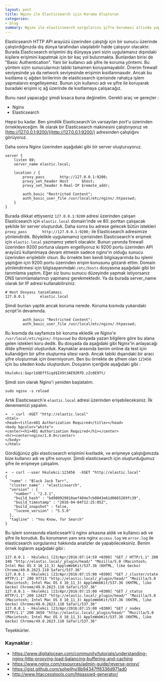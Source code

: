 ```yaml
---
layout: post
title: Nginx ile Elasticsearch için Koruma Oluşturun
categories:
- blog
summary: Nginx ile elasticsearch sorgularını şifre koruması altında yapabilirsiniz ve nginx logları ile elasticsearch sunucularınıza gelen yükü görebilir ve hatalarınızı ayıklayabilirsiniz. 
---
```


Elasticsearch HTTP API arayüzü üzerinden çalıştığı için bir sunucu üzerinde çalıştırdığınızda 
dış dünya tarafından ulaşılabilir halde çalışıyor olacaktır. Burada Elasticsearch erişimini dış
dünyaya yani sizin uygulamanız dışındaki kişilere erişimini kapatmak için bir kaç yol 
bulunmakta. Bunlardan birisi de "Basic Authentication". Yani bir kullanıcı adı şifre ile 
koruma yöntemi. Bu yöntem sizin sunucularınızı tabiki tamamen koruyamayabilir. Önerim 
firewall seviyesinde ya da network seviyesinde erişimin kısıtlanmasıdır. Ancak bu kısıtlama 
iç ağdan birilerinin de elasticsearch içerisinde rahatça işlem yapmalarını engelleyemez. 
Bunun için kullanıcı adı ve  şifre ile koruyarak buradaki erişimi iç ağ üzerinde de kısıtlamaya 
çalışacağız.

Bunu nasıl yapacağız şimdi kısaca buna değinelim. Gerekli araç ve gereçler : 

 - Nginx 
 - Elasticsearch
 
Hepsi bu kadar. Ben şimdilik Elasticsearch'ün varsayılan port'u üzerinden örnekleyeceğim. 
İlk olarak bir Elasticsearch makinesini çalıştırıyoruz ve [http://127.0.0.1:9200/](http://127.0.0.1:9200/) 
adresinden çalıştığını görüyoruz. 

Daha sonra Nginx üzerinden aşağıdaki gibi bir server oluşturuyoruz.

```
server {
    listen 80;
    server_name elastic.local;

    location / {
        proxy_pass       http://127.0.0.1:9200;
        proxy_set_header Host      $host;
        proxy_set_header X-Real-IP $remote_addr;

        auth_basic "Restricted Content";
        auth_basic_user_file /usr/local/etc/nginx/.htpasswd;
    }
}
```

Burada dikkat ettiyseniz `127.0.0.1:9200` adresi üzerinden çalışan Elasticsearch için 
`elastic.local` domain'inde ve 80. porttan çalışacak şekilde bir server oluşturduk. Daha sonra 
bu adrese gelecek bütün istekleri `proxy_pass       http://127.0.0.1:9200;` ile Elasticsearch
adresimize yönlendirdik. Böylelikle uygulamamız içerisinden Elasticsearch'e erişmek için 
`elastic.local` yazmamız yeterli olacaktır.  Bunun yanında firewall üzerinden 9200 portuna 
ulaşımı engelliyoruz ki 9200 portu üzerinden API arayüzü kullanılmaya devam etmesin 
sadece nginx'in olduğu sunucu üzerinden erişilebilir olsun. Bu örnekte ben kendi 
bilgisayarımda bu işlemi yaptığım için 9200 portu üzerinden erişim konusunu gözardı ettim. 
Domain yönlendirmesi için bilgisayarımdaki `/etc/hosts` dosyasına aşağıdaki gibi bir 
tanımlama yaptım. Eğer siz bunu sunucu düzeyinde yapmak istiyorsanız DNS tanımlamalarınızı 
yapmanız gerekmektedir. Ya da burada server_name olarak bir IP adresi kullanabilirsiniz.

```
# Host Dosyası tanımlaması
127.0.0.1       elastic.local
```

Şimdi bunları yaptık ancak koruma nerede. Koruma kısmıda yukarıdaki script'in devamında.

```
        auth_basic "Restricted Content";
        auth_basic_user_file /usr/local/etc/nginx/.htpasswd;
```

Bu kısımda da sayfamıza bir koruma ekledik ve Nginx'e ` /usr/local/etc/nginx/.htpasswd` bu 
dosyada yazan bilgilere göre bu alana gelen istekleri koru dedik. Bu dosyada da aşağıdaki 
gibi Nginx'in anlayacağı dilde şifremizi oluşturduk. Kaynaklar arasında benim online da test 
için kullandığım bir şifre oluşturma sitesi vardı. Ancak tabiki dışarıdaki bir aracı şifre oluşturmak
için önermiyorum. Ben bu örnekte de şifrem olan `123456` için bu siteden kodu oluşturdum.
Dosyanın içeriğide aşağıdaki gibi : 

```
hkulekci:$apr1$0DffSiqd$IX9t3AE92RfD.zZc0E97t/
```

Şimdi son olarak Nginx'i yeniden başlatalım. 

```
sudo nginx -s reload
```

Artık Elasticsearch'e `elastic.local` adresi üzerinden erişebileceksiniz. İlk denememizi yapalım.

```
➜  ~ curl -XGET "http://elastic.local"
<html>
<head><title>401 Authorization Required</title></head>
<body bgcolor="white">
<center><h1>401 Authorization Required</h1></center>
<hr><center>nginx/1.8.0</center>
</body>
</html>
```

Gördüğünüz gibi elasticsearch erişimini kısıtladık, ve erişmeye çalıştığımızda bize kullanıcı adı ve 
şifre soruyor. Şimdi elasticsearch için oluşturduğumuz şifre ile erişmeye çalışalım. 

```
➜  ~ curl --user hkulekci:123456  -XGET "http://elastic.local"
{
  "name" : "Black Jack Tarr",
  "cluster_name" : "elasticsearch",
  "version" : {
    "number" : "2.3.1",
    "build_hash" : "bd980929010aef404e7cb0843e61d0665269fc39",
    "build_timestamp" : "2016-04-04T12:25:05Z",
    "build_snapshot" : false,
    "lucene_version" : "5.5.0"
  },
  "tagline" : "You Know, for Search"
}
```

Bu işlem sonrasında elasticsearh'ü nginx arkasına aldık ve kullanıcı adı ve şifre ile koruduk. Bu 
korumanın yanı sıra nginx `access.log` ve `error.log` ile elasticsearch sorgularınız hakkında 
analizler de yapabileceksiniz. Benim örnek loglarım aşağıdaki gibi : 

```
127.0.0.1 - hkulekci [23/Apr/2016:07:14:59 +0300] "GET / HTTP/1.1" 200 340 "http://elastic.local/_plugin/head/" "Mozilla/5.0 (Macintosh; Intel Mac OS X 10_11_3) AppleWebKit/537.36 (KHTML, like Gecko) Chrome/49.0.2623.110 Safari/537.36"
127.0.0.1 - hkulekci [23/Apr/2016:07:15:00 +0300] "GET /_cluster/state HTTP/1.1" 200 97713 "http://elastic.local/_plugin/head/" "Mozilla/5.0 (Macintosh; Intel Mac OS X 10_11_3) AppleWebKit/537.36 (KHTML, like Gecko) Chrome/49.0.2623.110 Safari/537.36"
127.0.0.1 - hkulekci [23/Apr/2016:07:15:00 +0300] "GET /_status HTTP/1.1" 200 12427 "http://elastic.local/_plugin/head/" "Mozilla/5.0 (Macintosh; Intel Mac OS X 10_11_3) AppleWebKit/537.36 (KHTML, like Gecko) Chrome/49.0.2623.110 Safari/537.36"
127.0.0.1 - hkulekci [23/Apr/2016:07:15:00 +0300] "GET /_nodes HTTP/1.1" 200 3650 "http://elastic.local/_plugin/head/" "Mozilla/5.0 (Macintosh; Intel Mac OS X 10_11_3) AppleWebKit/537.36 (KHTML, like Gecko) Chrome/49.0.2623.110 Safari/537.36"
```

Teşekkürler.


### Kaynaklar : 
 - https://www.digitalocean.com/community/tutorials/understanding-nginx-http-proxying-load-balancing-buffering-and-caching
  - https://www.nginx.com/resources/admin-guide/reverse-proxy/
  - https://gist.github.com/soheilhy/8b94347ff8336d971ad0
  - http://www.htaccesstools.com/htpasswd-generator/